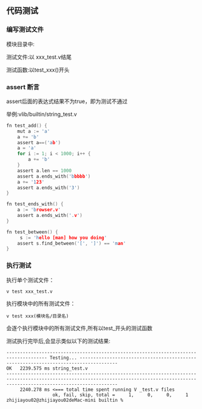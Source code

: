 ## 代码测试

### 编写测试文件

模块目录中:

测试文件:以 xxx_test.v结尾

测试函数:以test_xxx()开头

### assert 断言

assert后面的表达式结果不为true，即为测试不通过

举例:vlib/builtin/string_test.v

```c
fn test_add() {
	mut a := 'a'
	a += 'b'
	assert a==('ab')
	a = 'a'
	for i := 1; i < 1000; i++ {
		a += 'b'
	}
	assert a.len == 1000
	assert a.ends_with('bbbbb')
	a += '123'
	assert a.ends_with('3')
}

fn test_ends_with() {
	a := 'browser.v'
	assert a.ends_with('.v')
}

fn test_between() {
	 s := 'hello [man] how you doing'
	assert s.find_between('[', ']') == 'man'
}
```

### 执行测试

执行单个测试文件：

```shell
v test xxx_test.v
```

执行模块中的所有测试文件：

```shell
v test xxx(模块名/目录名)
```

会逐个执行模块中的所有测试文件,所有以test_开头的测试函数

测试执行完毕后,会显示类似以下的测试结果:

```shell
------------------------------------------------------------------------------------- Testing... ------------------------------------------------------------------------------------
OK   2239.575 ms string_test.v
-------------------------------------------------------------------------------------------------------------------------------------------------------------------------------------
     2240.278 ms <=== total time spent running V _test.v files
                 ok, fail, skip, total =     1,     0,     0,     1
zhijiayou02@zhijiayou02deMac-mini builtin % 
```

